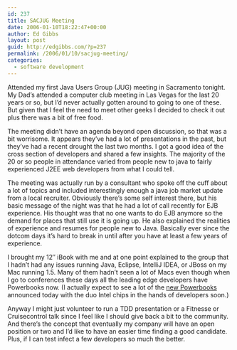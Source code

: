 ```yaml
---
id: 237
title: SACJUG Meeting
date: 2006-01-10T18:22:47+00:00
author: Ed Gibbs
layout: post
guid: http://edgibbs.com/?p=237
permalink: /2006/01/10/sacjug-meeting/
categories:
  - software development
---
```

Attended my first Java Users Group (JUG) meeting in Sacramento tonight. My Dad&#8217;s attended a computer club meeting in Las Vegas for the last 20 years or so, but I&#8217;d never actually gotten around to going to one of these. But given that I feel the need to meet other geeks I decided to check it out plus there was a bit of free food.

The meeting didn&#8217;t have an agenda beyond open discussion, so that was a bit worrisome. It appears they&#8217;ve had a lot of presentations in the past, but they&#8217;ve had a recent drought the last two months. I got a good idea of the cross section of developers and shared a few insights. The majority of the 20 or so people in attendance varied from people new to java to fairly experienced J2EE web developers from what I could tell.

The meeting was actually run by a consultant who spoke off the cuff about a lot of topics and included interestingly enough a java job market update from a local recruiter. Obviously there&#8217;s some self interest there, but his basic message of the night was that he had a lot of call recently for EJB experience. His thought was that no one wants to do EJB anymore so the demand for places that still use it is going up. He also explained the realities of experience and resumes for people new to Java. Basically ever since the dotcom days it&#8217;s hard to break in until after you have at least a few years of experience.

I brought my 12&#8243; iBook with me and at one point explained to the group that I hadn&#8217;t had any issues running Java, Eclipse, IntelliJ IDEA, or JBoss on my Mac running 1.5. Many of them hadn&#8217;t seen a lot of Macs even though when I go to conferences these days all the leading edge developers have Powerbooks now. (I actually expect to see a lot of the [new Powerbooks](http://www.apple.com/macbookpro/) announced today with the duo Intel chips in the hands of developers soon.) 

Anyway I might just volunteer to run a TDD presentation or a Fitnesse or Cruisecontrol talk since I feel like I should give back a bit to the community. And there&#8217;s the concept that eventually my company will have an open position or two and I&#8217;d like to have an easier time finding a good candidate. Plus, if I can test infect a few developers so much the better.